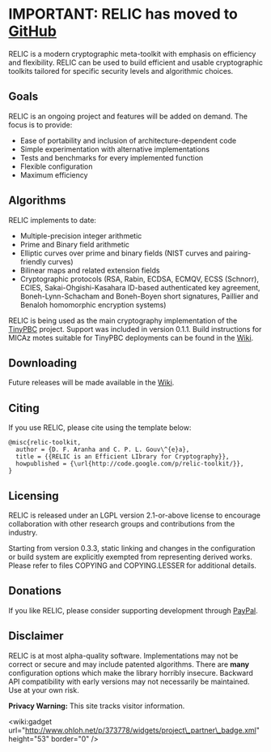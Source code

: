 # IMPORTANT: RELIC has moved to [GitHub](https://github.com/relic-toolkit/relic) #

RELIC is a modern cryptographic meta-toolkit with emphasis on efficiency and flexibility. RELIC can be used to build efficient and usable cryptographic toolkits tailored for specific security levels and algorithmic choices.

## Goals ##

RELIC is an ongoing project and features will be added on demand. The focus is to provide:

  * Ease of portability and inclusion of architecture-dependent code
  * Simple experimentation with alternative implementations
  * Tests and benchmarks for every implemented function
  * Flexible configuration
  * Maximum efficiency

## Algorithms ##

RELIC implements to date:

  * Multiple-precision integer arithmetic
  * Prime and Binary field arithmetic
  * Elliptic curves over prime and binary fields (NIST curves and pairing-friendly curves)
  * Bilinear maps and related extension fields
  * Cryptographic protocols (RSA, Rabin, ECDSA, ECMQV, ECSS (Schnorr), ECIES, Sakai-Ohgishi-Kasahara ID-based authenticated key agreement, Boneh-Lynn-Schacham and Boneh-Boyen short signatures, Paillier and Benaloh homomorphic encryption systems)

RELIC is being used as the main cryptography implementation of the [TinyPBC](http://sites.google.com/site/tinypbc/) project. Support was included in version 0.1.1. Build instructions for MICAz motes suitable for TinyPBC deployments can be found in the [Wiki](http://code.google.com/p/relic-toolkit/w/list).

## Downloading ##

Future releases will be made available in the [Wiki](https://code.google.com/p/relic-toolkit/wiki/Downloads).

## Citing ##

If you use RELIC, please cite using the template below:

```
@misc{relic-toolkit,
  author = {D. F. Aranha and C. P. L. Gouv\^{e}a},
  title = {{RELIC is an Efficient LIbrary for Cryptography}},
  howpublished = {\url{http://code.google.com/p/relic-toolkit/}},
}
```

## Licensing ##

RELIC is released under an LGPL version 2.1-or-above license to encourage collaboration with other research groups and contributions from the industry.

Starting from version 0.3.3, static linking and changes in the configuration or build system are explicitly exempted from representing derived works. Please refer to files COPYING and COPYING.LESSER for additional details.

## Donations ##

If you like RELIC, please consider supporting development through [PayPal](https://www.paypal.com/cgi-bin/webscr?cmd=_donations&business=R7D6ZE3BLMTF2&lc=BR&item_name=RELIC%20Development&currency_code=USD&bn=PP%2dDonationsBF%3abtn_donateCC_LG%2egif%3aNonHosted).

## Disclaimer ##

RELIC is at most alpha-quality software. Implementations may not be correct or secure and may include patented algorithms. There are **many** configuration options which make the library horribly insecure. Backward API compatibility with early versions may not necessarily be maintained. Use at your own risk.

**Privacy Warning:** This site tracks visitor information.

&lt;wiki:gadget url="http://www.ohloh.net/p/373778/widgets/project\_partner\_badge.xml" height="53"  border="0" /&gt;